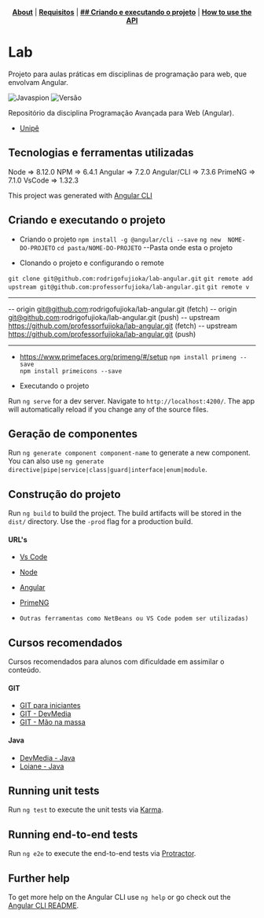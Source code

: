 
<!-- In this section add TOC for easy navegation -->
<p align="center">
<b><a href="#lab">About</a></b>
|
<b><a href="#Tecnologias e ferramentas utilizadas">Requisitos</a></b>
|
<b><a href="#Howtorun">## Criando e executando o projeto</a></b>
|
<b><a href="#ClonandoOProjeto">How to use the API</a></b>
</p>

# Lab

Projeto para aulas práticas em disciplinas de programação para web, que envolvam Angular.

<img src="https://github.com/rodrigofujioka/javabasico/blob/master/resources/javaspion.png" alt="Javaspion" />
<img src="https://img.shields.io/badge/Version-v0.0.1-green.svg" alt="Versão" />

Repositório da disciplina Programação Avançada para Web (Angular).
- [Unipê](http://unipe.edu.br)


## Tecnologias e ferramentas utilizadas

Node => 8.12.0 
NPM  => 6.4.1
Angular => 7.2.0
Angular/CLI => 7.3.6
PrimeNG => 7.1.0 
VsCode => 1.32.3

This project was generated with [Angular CLI](https://github.com/angular/angular-cli) 

## Criando e executando o projeto

* Criando o projeto
`npm install -g @angular/cli --save`
`ng new  NOME-DO-PROJETO`
`cd pasta/NOME-DO-PROJETO` --Pasta onde esta o projeto

* Clonando o projeto e configurando o remote

`git clone git@github.com:rodrigofujioka/lab-angular.git`
`git remote add upstream git@github.com:professorfujioka/lab-angular.git`
`git remote v`
 ***
 -- origin  git@github.com:rodrigofujioka/lab-angular.git (fetch)
 -- origin  git@github.com:rodrigofujioka/lab-angular.git (push)
 -- upstream        https://github.com/professorfujioka/lab-angular.git (fetch)
 -- upstream        https://github.com/professorfujioka/lab-angular.git (push)
 ***

* https://www.primefaces.org/primeng/#/setup
`npm install primeng --save`  
`npm install primeicons --save`

* Executando o projeto

Run `ng serve` for a dev server. Navigate to `http://localhost:4200/`. The app will automatically reload if you change any of the source files.

## Geração de componentes 

Run `ng generate component component-name` to generate a new component. You can also use `ng generate directive|pipe|service|class|guard|interface|enum|module`.

## Construção do projeto

Run `ng build` to build the project. The build artifacts will be stored in the `dist/` directory. Use the `-prod` flag for a production build.


#### URL's 
- [Vs Code](https://spring.io/tools)
- [Node](https://jdk.java.net/java-se-ri/11)
- [Angular](https://angular.io/)
- [PrimeNG](https://www.primefaces.org/primeng/#/)

- ```Outras ferramentas como NetBeans ou VS Code podem ser utilizadas)```

## Cursos recomendados

Cursos recomendados para alunos com dificuldade em assimilar o conteúdo. 

#### GIT
- [GIT para iniciantes](https://www.udemy.com/git-e-github-para-iniciantes/)
- [GIT - DevMedia](https://www.devmedia.com.br/guia/git-e-github/37585)
- [GIT - Mão na massa](https://learngitbranching.js.org)

#### Java
- [DevMedia - Java](https://www.devmedia.com.br/guia/programador-java/37809)
- [Loiane - Java](https://loiane.training/curso/java-basico)



## Running unit tests

Run `ng test` to execute the unit tests via [Karma](https://karma-runner.github.io).

## Running end-to-end tests

Run `ng e2e` to execute the end-to-end tests via [Protractor](http://www.protractortest.org/).

## Further help

To get more help on the Angular CLI use `ng help` or go check out the [Angular CLI README](https://github.com/angular/angular-cli/blob/master/README.md).
